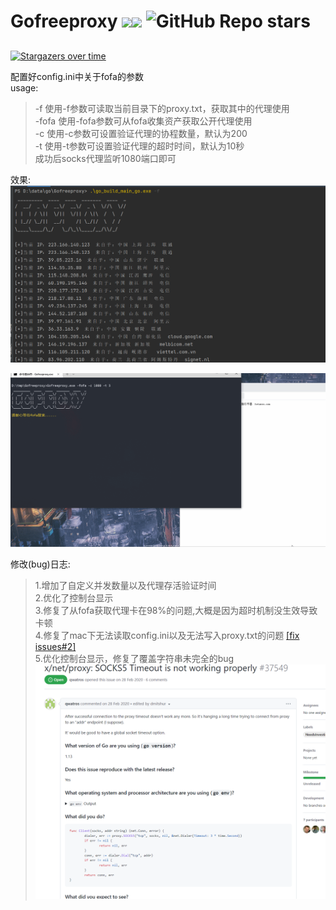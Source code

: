 # Gofreeproxy ![](https://img.shields.io/badge/%E8%AF%AD%E8%A8%80-golang-brightgreen)![](https://img.shields.io/github/downloads/ja9er/Gofreeproxy/total) ![GitHub Repo stars](https://img.shields.io/github/stars/ja9er/Gofreeproxy)

## 
[![Stargazers over time](https://starchart.cc/ja9er/Gofreeproxy.svg)](https://starchart.cc/ja9er/Gofreeproxy)

配置好config.ini中关于fofa的参数\
usage:
>   -f	使用-f参数可读取当前目录下的proxy.txt，获取其中的代理使用\
-fofa  使用-fofa参数可从fofa收集资产获取公开代理使用\
> -c    使用-c参数可设置验证代理的协程数量，默认为200\
> -t    使用-t参数可设置验证代理的超时时间，默认为10秒\
> 成功后socks代理监听1080端口即可

效果:
![](image/img.png)

![](image/use.gif)

修改(bug)日志:
>1.增加了自定义并发数量以及代理存活验证时间 \
2.优化了控制台显示 \
3.修复了从fofa获取代理卡在98%的问题,大概是因为超时机制没生效导致卡顿 \
4.修复了mac下无法读取config.ini以及无法写入proxy.txt的问题 [[fix issues#2]](https://github.com/ja9er/Gofreeproxy/issues/2)\
5.优化控制台显示，修复了覆盖字符串未完全的bug\
![](image/proxyissus.png)
